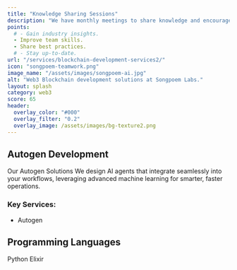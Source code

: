 ```yaml
---
title: "Knowledge Sharing Sessions"
description: "We have monthly meetings to share knowledge and encourage ongoing learning."
points:
  # - Gain industry insights.
  - Improve team skills.
  - Share best practices.
  # - Stay up-to-date.
url: "/services/blockchain-development-services2/"
icon: "songpoem-teamwork.png"
image_name: "/assets/images/songpoem-ai.jpg"
alt: "Web3 Blockchain development solutions at Songpoem Labs."
layout: splash
category: web3
score: 65
header:
  overlay_color: "#000"
  overlay_filter: "0.2"
  overlay_image: /assets/images/bg-texture2.png
---
```

## Autogen Development

Our Autogen Solutions
We design AI agents that integrate seamlessly into your workflows, leveraging advanced machine learning for smarter, faster operations.

### Key Services:
- Autogen

## Programming Languages
Python
Elixir